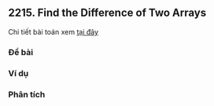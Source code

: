 ## 2215. Find the Difference of Two Arrays

Chi tiết bài toán xem [tại đây](https://leetcode.com/problems/find-the-difference-of-two-arrays)

### Đề bài


### Ví dụ


### Phân tích
